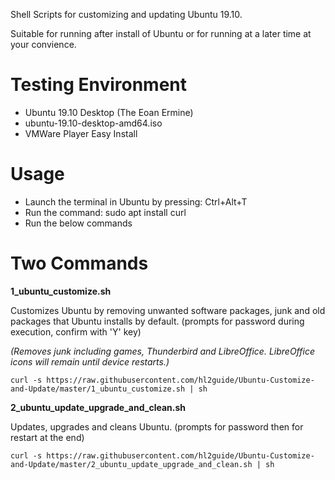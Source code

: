 
Shell Scripts for customizing and updating Ubuntu 19.10.

Suitable for running after install of Ubuntu or for running at a later time at your convience.

# Testing Environment
- Ubuntu 19.10 Desktop (The Eoan Ermine)
- ubuntu-19.10-desktop-amd64.iso
- VMWare Player Easy Install

# Usage

- Launch the terminal in Ubuntu by pressing: Ctrl+Alt+T
- Run the command: sudo apt install curl
- Run the below commands

# Two Commands

__1_ubuntu_customize.sh__

Customizes Ubuntu by removing unwanted software packages, junk and old packages that Ubuntu installs by default.
(prompts for password during execution, confirm with 'Y' key)

_(Removes junk including games, Thunderbird and LibreOffice. LibreOffice icons will remain until device restarts.)_

	curl -s https://raw.githubusercontent.com/hl2guide/Ubuntu-Customize-and-Update/master/1_ubuntu_customize.sh | sh

__2_ubuntu_update_upgrade_and_clean.sh__

Updates, upgrades and cleans Ubuntu. (prompts for password then for restart at the end)

	curl -s https://raw.githubusercontent.com/hl2guide/Ubuntu-Customize-and-Update/master/2_ubuntu_update_upgrade_and_clean.sh | sh
